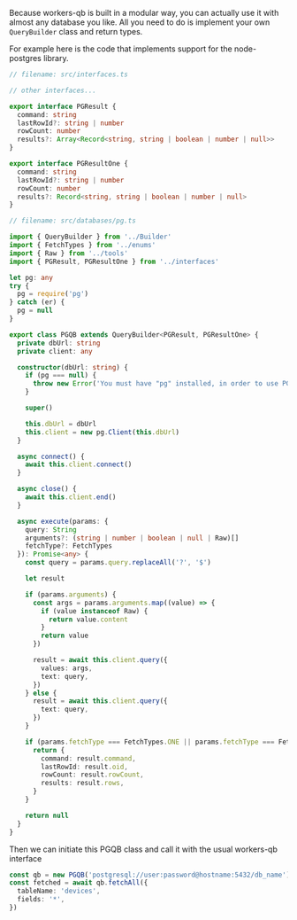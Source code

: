 Because workers-qb is built in a modular way, you can actually use it with almost any database you like.
All you need to do is implement your own `QueryBuilder` class and return types.

For example here is the code that implements support for the node-postgres library.

```ts
// filename: src/interfaces.ts

// other interfaces...

export interface PGResult {
  command: string
  lastRowId?: string | number
  rowCount: number
  results?: Array<Record<string, string | boolean | number | null>>
}

export interface PGResultOne {
  command: string
  lastRowId?: string | number
  rowCount: number
  results?: Record<string, string | boolean | number | null>
}
```

```ts
// filename: src/databases/pg.ts

import { QueryBuilder } from '../Builder'
import { FetchTypes } from '../enums'
import { Raw } from '../tools'
import { PGResult, PGResultOne } from '../interfaces'

let pg: any
try {
  pg = require('pg')
} catch (er) {
  pg = null
}

export class PGQB extends QueryBuilder<PGResult, PGResultOne> {
  private dbUrl: string
  private client: any

  constructor(dbUrl: string) {
    if (pg === null) {
      throw new Error('You must have "pg" installed, in order to use PGQB!')
    }

    super()

    this.dbUrl = dbUrl
    this.client = new pg.Client(this.dbUrl)
  }

  async connect() {
    await this.client.connect()
  }

  async close() {
    await this.client.end()
  }

  async execute(params: {
    query: String
    arguments?: (string | number | boolean | null | Raw)[]
    fetchType?: FetchTypes
  }): Promise<any> {
    const query = params.query.replaceAll('?', '$')

    let result

    if (params.arguments) {
      const args = params.arguments.map((value) => {
        if (value instanceof Raw) {
          return value.content
        }
        return value
      })

      result = await this.client.query({
        values: args,
        text: query,
      })
    } else {
      result = await this.client.query({
        text: query,
      })
    }

    if (params.fetchType === FetchTypes.ONE || params.fetchType === FetchTypes.ALL) {
      return {
        command: result.command,
        lastRowId: result.oid,
        rowCount: result.rowCount,
        results: result.rows,
      }
    }

    return null
  }
}
```

Then we can initiate this PGQB class and call it with the usual workers-qb interface

```ts
const qb = new PGQB('postgresql://user:password@hostname:5432/db_name')
const fetched = await qb.fetchAll({
  tableName: 'devices',
  fields: '*',
})
```
